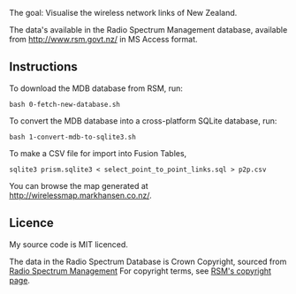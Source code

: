 The goal: Visualise the wireless network links of New Zealand.

The data's available in the Radio Spectrum Management database, available from
http://www.rsm.govt.nz/ in MS Access format.

## Instructions

To download the MDB database from RSM, run:

    bash 0-fetch-new-database.sh

To convert the MDB database into a cross-platform SQLite database, run:

    bash 1-convert-mdb-to-sqlite3.sh
    
To make a CSV file for import into Fusion Tables,

    sqlite3 prism.sqlite3 < select_point_to_point_links.sql > p2p.csv

You can browse the map generated at http://wirelessmap.markhansen.co.nz/.

## Licence
My source code is MIT licenced.

The data in the Radio Spectrum Database is Crown Copyright, sourced from [Radio
Spectrum Management][1] For copyright terms, see [RSM's copyright page][2].

[1]: http://www.rsm.govt.nz/cms/tools-and-services/spectrum-search-lite
[2]: http://www.rsm.govt.nz/cms/customer-support/about-this-site/copyright
